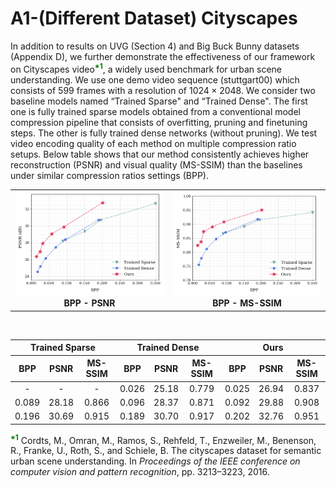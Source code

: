 # A1-(Different Dataset) Cityscapes

In addition to results on UVG (Section 4) and Big Buck Bunny datasets (Appendix D), we further demonstrate the effectiveness of our framework on Cityscapes video<sup><span style="color:green;font-weight:bold;">*1</span></sup>, a widely used benchmark for urban scene understanding. We use one demo video sequence (stuttgart00) which consists of 599 frames with a resolution of 1024 × 2048. We consider two baseline models named “Trained Sparse" and “Trained Dense". The first one is fully trained sparse models obtained from a conventional model compression pipeline that consists of overfitting, pruning and finetuning steps. The other is fully trained dense networks (without pruning). We test video encoding quality of each method on multiple compression ratio setups. Below table shows that our method consistently achieves higher reconstruction (PSNR) and visual quality (MS-SSIM) than the baselines under similar compression ratios settings (BPP).


<table>
    <tr>
        <td align="center">
            <img src="images/rebuttal_plot_cityscapes_psnr_shortlabel.png"> </br><b>BPP - PSNR</b>
        </td>
        <td align="center">
            <img src="images/rebuttal_plot_cityscapes_msssim_shortlabel.png"> </br><b>BPP - MS-SSIM</b>
        </td>
    </tr>
</table>

</br>

<table>
    <thead>
        <tr class="header">
            <th colspan="3" style="text-align: center;">Trained Sparse</th>
            <th colspan="3" style="text-align: center;">Trained Dense</th>
            <th colspan="3" style="text-align: center;">Ours</th>
        </tr>
        <tr class="header">
            <th style="text-align: center">BPP</th>
            <th style="text-align: center">PSNR</th>
            <th style="text-align: center">MS-SSIM</th>
            <th style="text-align: center">BPP</th>
            <th style="text-align: center">PSNR</th>
            <th style="text-align: center">MS-SSIM</th>
            <th style="text-align: center">BPP</th>
            <th style="text-align: center">PSNR</th>
            <th style="text-align: center">MS-SSIM</th>
        </tr>
    </thead>
    <tbody>        
        <tr>
            <td style="text-align: center;">-</td>
            <td style="text-align: center;">-</td>
            <td style="text-align: center;">-</td>
            <td style="text-align: center;">0.026</td>
            <td style="text-align: center;">25.18</td>
            <td style="text-align: center;">0.779</td>
            <td style="text-align: center;">0.025</td>
            <td style="text-align: center;">26.94</td>
            <td style="text-align: center;">0.837</td>
        </tr>
        <tr>
            <td style="text-align: center;">0.089</td>
            <td style="text-align: center;">28.18</td>
            <td style="text-align: center;">0.866</td>
            <td style="text-align: center;">0.096</td>
            <td style="text-align: center;">28.37</td>
            <td style="text-align: center;">0.871</td>
            <td style="text-align: center;">0.092</td>
            <td style="text-align: center;">29.88</td>
            <td style="text-align: center;">0.908</td>
        </tr>
        <tr>
            <td style="text-align: center;">0.196</td>
            <td style="text-align: center;">30.69</td>
            <td style="text-align: center;">0.915</td>
            <td style="text-align: center;">0.189</td>
            <td style="text-align: center;">30.70</td>
            <td style="text-align: center;">0.917</td>
            <td style="text-align: center;">0.202</td>
            <td style="text-align: center;">32.76</td>
            <td style="text-align: center;">0.951</td>
        </tr>
    </tbody>
</table>

<sup><span style="color:green;font-weight:bold;">*1</span></sup> Cordts, M., Omran, M., Ramos, S., Rehfeld, T., Enzweiler, M., Benenson, R., Franke, U., Roth, S., and Schiele, B. The cityscapes dataset for semantic urban scene understanding. In *Proceedings of the IEEE conference on computer vision and pattern recognition*, pp. 3213–3223, 2016.
